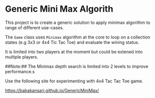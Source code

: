 # Generic Mini Max Algorith
This project is to create a generic solution to apply minimax algorithm to range of different use-cases.

The `Game` class uses `Minimax` algorithm at the core to loop on a collection states (e.g 3x3 or 4x4 Tic Tac Toe) and evaluate the wining status.

It is limited into two players at the moment but could be extened into multiple players.

##Note:## The Minimax depth search is limited into 2 levels to improve performance.s

Use the following site for experimenting with 4x4 Tac Tac Toe game.

https://babakansari.github.io/GenericMiniMax/

